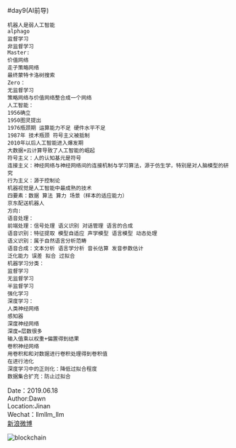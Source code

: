 #day9(AI前导)

    机器人是弱人工智能
    alphago
    监督学习
    非监督学习
    Master:
    价值网络
    走子策略网络
    最终蒙特卡洛树搜索
    Zero：
    无监督学习
    策略网络与价值网络整合成一个网络
    人工智能：
    1956确立
    1950图灵提出
    1976瓶颈期 运算能力不足 硬件水平不足
    1987年 技术瓶颈 符号主义被抵制
    2010年以后人工智能进入爆发期
    大数据+云计算导致了人工智能的崛起
    符号主义：人的认知基元是符号
    连接主义：神经网络与神经网络间的连接机制与学习算法，源于仿生学，特别是对人脑模型的研究
    行为主义：源于控制论
    机器视觉是人工智能中最成熟的技术
    四要素：数据 算法 算力 场景（样本的适应能力）
    京东配送机器人
    方向:
    语音处理：
    前端处理：信号处理 语义识别 对话管理 语言的合成
    语音识别：特征提取 模型自适应 声学模型 语言模型 动态处理
    语义识别：属于自然语言分析范畴
    语音合成：文本分析 语言学分析 音长估算 发音参数估计
    泛化能力 误差 拟合 过拟合
    机器学习分类：
    监督学习
    无监督学习
    半监督学习
    强化学习
    深度学习：
    人类神经网络
    感知器
    深度神经网络
    深度=层数很多
    输入值乘以权重+偏置得到结果
    卷积神经网络
    用卷积和和对数据进行卷积处理得到卷积值
    在进行池化
    深度学习中的正则化：降低过拟合程度
    数据集合扩充：防止过拟合


Date：2019.06.18  
Author:Dawn  
Location:Jinan   
Wechat：llmllm_llm  
[新浪微博](https://weibo.com/u/5034954422)
 
![blockchain](https://ss0.bdstatic.com/70cFvHSh_Q1YnxGkpoWK1HF6hhy/it/u=702257389,1274025419&fm=27&gp=0.jpg "区块链")

        
        